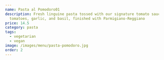 ```yaml
---
name: Pasta al Pomodoro01
description: Fresh linguine pasta tossed with our signature tomato sauce, cherry
  tomatoes, garlic, and basil, finished with Parmigiano-Reggiano
price: 14.5
category: pasta
tags:
  - vegetarian
  - vegan
image: /images/menu/pasta-pomodoro.jpg
order: 2
---
```

